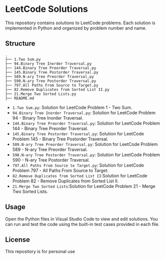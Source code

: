 # LeetCode Solutions

This repository contains solutions to LeetCode problems. Each solution is implemented in Python and organized by problem number and name.

## Structure



```
.
├── 1.Two Sum.py
├── 94.Binary Tree Inorder Traversal.py
├── 144.Binary Tree Preorder Traversal.py
├── 145.Binary Tree Postorder Traversal.py
├── 589.N-ary Tree Preorder Traversal.py
├── 590.N-ary Tree Postorder Traversal.py
├── 797.All Paths From Source to Target.py
├── 82.Remove Duplicates from Sorted List II.py
├── 21.Merge Two Sorted Lists.py
├── README.md
```

- `1.Two Sum.py`: Solution for LeetCode Problem 1 - Two Sum.
- `94.Binary Tree Inorder Traversal.py`: Solution for LeetCode Problem 94 - Binary Tree Inorder Traversal.
- `144.Binary Tree Preorder Traversal.py`: Solution for LeetCode Problem 144 - Binary Tree Preorder Traversal.
- `145.Binary Tree Postorder Traversal.py`: Solution for LeetCode Problem 145 - Binary Tree Postorder Traversal.
- `589.N-ary Tree Preorder Traversal.py`: Solution for LeetCode Problem 589 - N-ary Tree Preorder Traversal.
- `590.N-ary Tree Postorder Traversal.py`: Solution for LeetCode Problem 590 - N-ary Tree Postorder Traversal.
- `797.All Paths From Source to Target.py`: Solution for LeetCode Problem 797 - All Paths From Source to Target.
- `82.Remove Duplicates from Sorted List II`:Solution for LeetCode Problem 82 - Remove Duplicates from Sorted List II.
- `21.Merge Two Sorted Lists`:Solution for LeetCode Problem 21 - Merge Two Sorted Lists.

## Usage

Open the Python files in Visual Studio Code to view and edit solutions. You can run and test the code using the built-in test cases provided in each file.

## License

This repository is for personal use